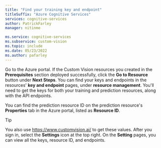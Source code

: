 ```yaml
---
title: "Find your training key and endpoint"
titleSuffix: "Azure Cognitive Services"
services: cognitive-services
author: PatrickFarley
manager: nitinme

ms.service: cognitive-services
ms.subservice: custom-vision
ms.topic: include
ms.date: 05/23/2022
ms.author: pafarley
---
```


Go to the Azure portal. If the Custom Vision resources you created in the **Prerequisites** section deployed successfully, click the **Go to Resource** button under **Next Steps**. You can find your keys and endpoints in the resources' **key and endpoint** pages, under **resource management**. You'll need to get the keys for both your training and prediction resources, along with the API endpoints.

You can find the prediction resource ID on the prediction resource's **Properties** tab in the Azure portal, listed as **Resource ID**.

> [!TIP]
> You also use https://www.customvision.ai/ to get these values. After you sign in, select the **Settings** icon at the top right. On the **Setting** pages, you can view all the keys, resource ID, and endpoints.
